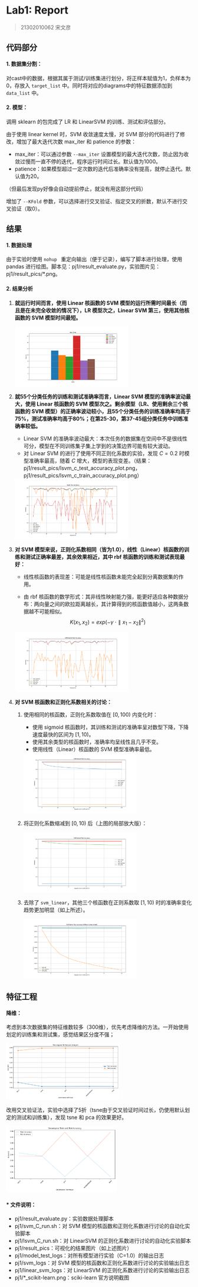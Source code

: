 # Lab1: Report

> 21302010062 宋文彦

## 代码部分

#### 1. 数据集分割：

对cast中的数据，根据其属于测试/训练集进行划分，将正样本赋值为1，负样本为0，存放入 `target_list` 中。同时将对应的diagrams中的特征数据添加到 `data_list` 中。

#### 2. 模型：

调用 sklearn 的包完成了 LR 和 LinearSVM 的训练、测试和评估部分。

由于使用 linear kernel 时，SVM 收敛速度太慢，对 SVM 部分的代码进行了修改，增加了最大迭代次数 max_iter 和 patience 的参数：

- max_iter：可以通过参数 `--max_iter` 设置模型的最大迭代次数，防止因为收敛过慢而一直不停的迭代，程序运行时间过长。默认值为1000。
- patience：如果模型超过一定次数的迭代后准确率没有提高，就停止迭代。默认值为20。

（但最后发现py好像会自动提前停止，就没有用这部分代码）

增加了 `--KFold` 参数，可以选择进行交叉验证、指定交叉的折数，默认不进行交叉验证（取0）。 

## 结果

#### 1. 数据处理

由于实验时使用 `nohup ` 重定向输出（便于记录），编写了脚本进行处理，使用 pandas 进行绘图。脚本见：pj1/result_evaluate.py，实验图片见：pj1/result_pics/*.png。

#### 2. 结果分析

1. **就运行时间而言，使用 Linear 核函数的 SVM 模型的运行所需时间最长（而且是在未完全收敛的情况下），LR 模型次之，Linear SVM 第三，使用其他核函数的 SVM 模型时间最短。**

   <img src="./result_pics/total_time_plot.png" alt="total_time_plot" style="zoom:30%;" />

2. **就55个分类任务的训练和测试准确率而言，Linear SVM 模型的准确率波动最大，使用 Linear 核函数的 SVM 模型次之。剩余模型（LR、使用剩余三个核函数的 SVM 模型）的正确率波动较小，且55个分类任务的训练准确率均高于75%，测试准确率均高于80%；在第25-30，第37-45组分类任务中训练准确率较低。**

   - Linear SVM 的准确率波动最大：本次任务的数据集在空间中不是很线性可分，模型在不同训练集子集上学到的决策边界可能有较大波动。
   - 对 Linear SVM 的进行了使用不同正则化系数的实验，发现 $C = 0.2$ 时模型准确率最高，随着 $C$ 增大，模型的表现变差。（结果：pj1/result_pics/lsvm_c_test_accuracy_plot.png，pj1/result_pics/lsvm_c_train_accuracy_plot.png）

   <img src="./result_pics/tasks_test_accuracy_plot.png" alt="tasks_test_accuracy_plot" style="zoom:30%;" />

3. **对 SVM 模型来说，正则化系数相同（皆为1.0），线性（Linear）核函数的训练和测试正确率最差，其余效果相近，其中 rbf 核函数的训练和测试表现最好：**

   - 线性核函数的表现差：可能是线性核函数未能完全起到分离数据集的作用。

   - 由 rbf 核函数的数学形式：其非线性映射能力强，能更好适应各种数据分布：两向量之间的欧拉距离越长，其计算得到的核函数值越小，这两条数据越不可能相似。
     $$
     K(x_1, x_2) = exp(- \gamma \ \cdot \parallel x_1 - x_2 \parallel ^2)
     $$
     

   <img src="./result_pics/svm_test_accuracy_plot.png" alt="svm_test_accuracy_plot" style="zoom:30%;" />

4. **对 SVM 核函数和正则化系数相关的讨论：**

   1. 使用相同的核函数，正则化系数取值在 $[0, 100)$ 内变化时：

      - 使用 sigmoid 核函数时，其训练和测试的准确率呈对数型下降，下降速度最快的区间为 $[1, 10)$。
      - 使用其余类型的核函数时，准确率均呈线性且几乎不变。
      - 使用线性（Linear）核函数的 SVM 模型准确率最低。

      <img src="./result_pics/svm_c_test_accuracy_plot_default_c.png" alt="svm_c_test_accuracy_plot_default_c" style="zoom:30%;" />

   2. 将正则化系数缩减到 $[0, 10)$ 后（上图的局部放大版）：

      <img src="./result_pics/svm_c_test_accuracy_plot.png" alt="svm_c_test_accuracy_plot" style="zoom:30%;" />

   3. 去除了 `svm_linear`，其他三个核函数在正则系数取 $[1, 10)$ 时的准确率变化趋势更加明显（如上所述）。

      

      <img src="./result_pics/svm_c_test_accuracy_plot_without_linear.png" alt="svm_c_test_accuracy_plot_without_linear" style="zoom:30%;" />

## 特征工程

#### 降维：

考虑到本次数据集的特征维数较多（300维），优先考虑降维的方法。一开始使用划定的训练集和测试集，感觉结果区分度不强；

<img src="./result_pics/decompose_analysis_28_plot.png" alt="decompose_analysis_28_plot" style="zoom:30%;" />

改用交叉验证法，实验中选择了5折（tsne由于交叉验证时间过长，仍使用默认划定的测试和训练集），发现 tsne 和 pca 的效果更好。

<img src="./result_pics/decompose_accuracy_plot.png" alt="decompose_accuracy_plot" style="zoom:30%;" />

#### * 文件说明：

- pj1/result_evaluate.py：实验数据处理脚本
- pj1/svm_C_run.sh：对 SVM 模型的核函数和正则化系数进行讨论的自动化实验脚本
- pj1/lsvm_C_run.sh：对 LinearSVM 的正则化系数进行讨论的自动化实验脚本
- pj1/result_pics：可视化的结果图片（如上述图片）
- pj1/model_test_logs：对所有模型进行实验（C=1.0）的输出日志
- pj1/svm_logs：对 SVM 模型的核函数和正则化系数进行讨论的实验输出日志
- pj1/linear_svm_logs：对 LinearSVM 的正则化系数进行讨论的实验输出日志
- pj1/*_scikit-learn.png：sciki-learn 官方说明截图
